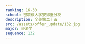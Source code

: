 ```yaml
---
ranking: 16-30
school: 密歇根大学安娜堡分校
description: 全美第二十五
src: /assets/offer_update/132.jpg
major: 经济学
sequence: 132
---
```

